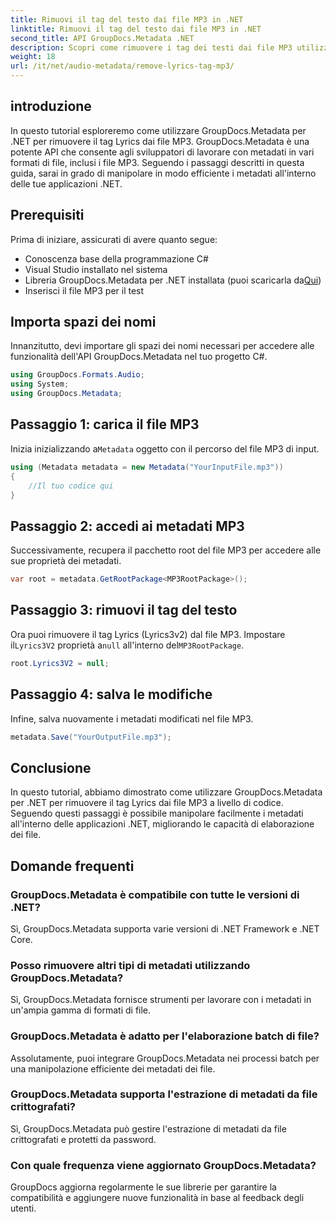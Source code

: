```yaml
---
title: Rimuovi il tag del testo dai file MP3 in .NET
linktitle: Rimuovi il tag del testo dai file MP3 in .NET
second_title: API GroupDocs.Metadata .NET
description: Scopri come rimuovere i tag dei testi dai file MP3 utilizzando GroupDocs.Metadata per .NET. Segui la nostra guida passo passo per una manipolazione efficiente dei metadati.
weight: 18
url: /it/net/audio-metadata/remove-lyrics-tag-mp3/
---
```

## introduzione
In questo tutorial esploreremo come utilizzare GroupDocs.Metadata per .NET per rimuovere il tag Lyrics dai file MP3. GroupDocs.Metadata è una potente API che consente agli sviluppatori di lavorare con metadati in vari formati di file, inclusi i file MP3. Seguendo i passaggi descritti in questa guida, sarai in grado di manipolare in modo efficiente i metadati all'interno delle tue applicazioni .NET.
## Prerequisiti
Prima di iniziare, assicurati di avere quanto segue:
- Conoscenza base della programmazione C#
- Visual Studio installato nel sistema
-  Libreria GroupDocs.Metadata per .NET installata (puoi scaricarla da[Qui](https://releases.groupdocs.com/metadata/net/))
- Inserisci il file MP3 per il test

## Importa spazi dei nomi
Innanzitutto, devi importare gli spazi dei nomi necessari per accedere alle funzionalità dell'API GroupDocs.Metadata nel tuo progetto C#.
```csharp
using GroupDocs.Formats.Audio;
using System;
using GroupDocs.Metadata;
```
## Passaggio 1: carica il file MP3
 Inizia inizializzando a`Metadata` oggetto con il percorso del file MP3 di input.
```csharp
using (Metadata metadata = new Metadata("YourInputFile.mp3"))
{
    //Il tuo codice qui
}
```
## Passaggio 2: accedi ai metadati MP3
Successivamente, recupera il pacchetto root del file MP3 per accedere alle sue proprietà dei metadati.
```csharp
var root = metadata.GetRootPackage<MP3RootPackage>();
```
## Passaggio 3: rimuovi il tag del testo
 Ora puoi rimuovere il tag Lyrics (Lyrics3v2) dal file MP3. Impostare il`Lyrics3V2` proprietà a`null` all'interno del`MP3RootPackage`.
```csharp
root.Lyrics3V2 = null;
```
## Passaggio 4: salva le modifiche
Infine, salva nuovamente i metadati modificati nel file MP3.
```csharp
metadata.Save("YourOutputFile.mp3");
```

## Conclusione
In questo tutorial, abbiamo dimostrato come utilizzare GroupDocs.Metadata per .NET per rimuovere il tag Lyrics dai file MP3 a livello di codice. Seguendo questi passaggi è possibile manipolare facilmente i metadati all'interno delle applicazioni .NET, migliorando le capacità di elaborazione dei file.

## Domande frequenti
### GroupDocs.Metadata è compatibile con tutte le versioni di .NET?
Sì, GroupDocs.Metadata supporta varie versioni di .NET Framework e .NET Core.
### Posso rimuovere altri tipi di metadati utilizzando GroupDocs.Metadata?
Sì, GroupDocs.Metadata fornisce strumenti per lavorare con i metadati in un'ampia gamma di formati di file.
### GroupDocs.Metadata è adatto per l'elaborazione batch di file?
Assolutamente, puoi integrare GroupDocs.Metadata nei processi batch per una manipolazione efficiente dei metadati dei file.
### GroupDocs.Metadata supporta l'estrazione di metadati da file crittografati?
Sì, GroupDocs.Metadata può gestire l'estrazione di metadati da file crittografati e protetti da password.
### Con quale frequenza viene aggiornato GroupDocs.Metadata?
GroupDocs aggiorna regolarmente le sue librerie per garantire la compatibilità e aggiungere nuove funzionalità in base al feedback degli utenti.